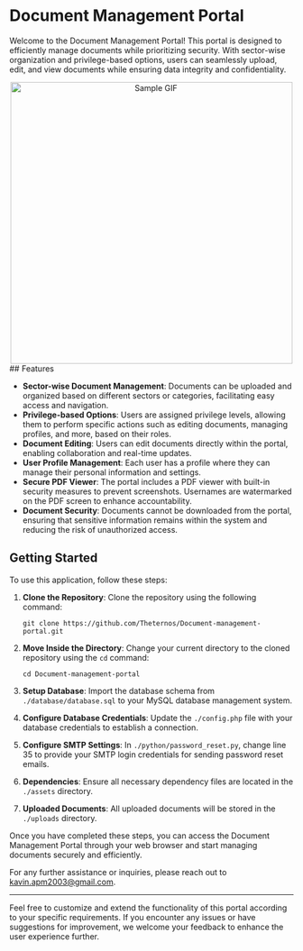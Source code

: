 # Document Management Portal

Welcome to the Document Management Portal! This portal is designed to efficiently manage documents while prioritizing security. With sector-wise organization and privilege-based options, users can seamlessly upload, edit, and view documents while ensuring data integrity and confidentiality.

<div align="center">
  <img src="./assets/sample.gif" alt="Sample GIF" width="500">
</div>
## Features

- **Sector-wise Document Management**: Documents can be uploaded and organized based on different sectors or categories, facilitating easy access and navigation.
- **Privilege-based Options**: Users are assigned privilege levels, allowing them to perform specific actions such as editing documents, managing profiles, and more, based on their roles.
- **Document Editing**: Users can edit documents directly within the portal, enabling collaboration and real-time updates.
- **User Profile Management**: Each user has a profile where they can manage their personal information and settings.
- **Secure PDF Viewer**: The portal includes a PDF viewer with built-in security measures to prevent screenshots. Usernames are watermarked on the PDF screen to enhance accountability.
- **Document Security**: Documents cannot be downloaded from the portal, ensuring that sensitive information remains within the system and reducing the risk of unauthorized access.

## Getting Started

To use this application, follow these steps:

1. **Clone the Repository**: Clone the repository using the following command:
   ```
   git clone https://github.com/Theternos/Document-management-portal.git
   ```

2. **Move Inside the Directory**: Change your current directory to the cloned repository using the `cd` command:
   ```
   cd Document-management-portal
   ```

3. **Setup Database**: Import the database schema from `./database/database.sql` to your MySQL database management system.

4. **Configure Database Credentials**: Update the `./config.php` file with your database credentials to establish a connection.

5. **Configure SMTP Settings**: In `./python/password_reset.py`, change line 35 to provide your SMTP login credentials for sending password reset emails.

6. **Dependencies**: Ensure all necessary dependency files are located in the `./assets` directory.

7. **Uploaded Documents**: All uploaded documents will be stored in the `./uploads` directory.

Once you have completed these steps, you can access the Document Management Portal through your web browser and start managing documents securely and efficiently.

For any further assistance or inquiries, please reach out to [kavin.apm2003@gmail.com](mailto:kavin.apm2003@gmail.com).

---

Feel free to customize and extend the functionality of this portal according to your specific requirements. If you encounter any issues or have suggestions for improvement, we welcome your feedback to enhance the user experience further.